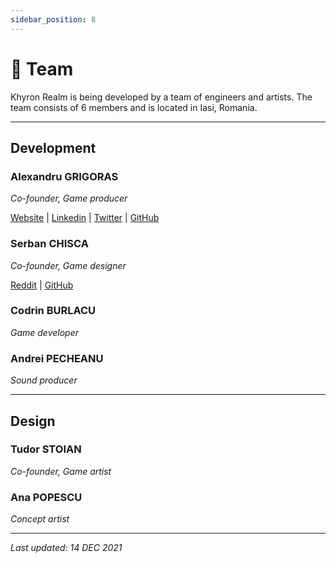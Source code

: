 ```yaml
---
sidebar_position: 8
---
```


# 👥 Team

Khyron Realm is being developed by a team of engineers and artists.
The team consists of 6 members and is located in Iasi, Romania.
___

## Development

### Alexandru GRIGORAS
*Co-founder, Game producer*

[Website](https://alexgrigoras.github.io/portfolio/) | [Linkedin](https://www.linkedin.com/in/alexandrugrigoras/) | [Twitter](https://twitter.com/alexandru_grigo) | [GitHub](https://github.com/alexgrigoras)

### Serban CHISCA
*Co-founder, Game designer*

[Reddit](https://www.reddit.com/user/serban1313) | [GitHub](https://github.com/sergane13)

### Codrin BURLACU
*Game developer*

### Andrei PECHEANU
*Sound producer*

___

## Design

### Tudor STOIAN
*Co-founder, Game artist*

### Ana POPESCU
*Concept artist*


---

*Last updated: 14 DEC 2021*